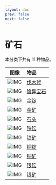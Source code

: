 ```yaml
---
layout: doc
prev: false
next: false
---
```


# 矿石

本分类下共有 11 种物品。

| 图像 | 物品 |
| :-: | :-- |
| ![IMG](/wiki/item/axe.png) | [伐木斧](axe) |
| ![IMG](/wiki/item/evil_gem.png) | [诡异宝石](evil-gem) |
| ![IMG](/wiki/item/ingot_gold.png) | [金锭](ingot-gold) |
| ![IMG](/wiki/item/ore_gold.png) | [金矿](ore-gold) |
| ![IMG](/wiki/item/stone.png) | [石头](stone) |
| ![IMG](/wiki/item/ingot_iron.png) | [铁锭](ingot-iron) |
| ![IMG](/wiki/item/ore_iron.png) | [铁矿](ore-iron) |
| ![IMG](/wiki/item/ingot_copper.png) | [铜锭](ingot-copper) |
| ![IMG](/wiki/item/ore_copper.png) | [铜矿](ore-copper) |
| ![IMG](/wiki/item/ingot_silver.png) | [银锭](ingot-silver) |
| ![IMG](/wiki/item/ore_silver.png) | [银矿](ore-silver) |

<style scoped>
  td img { max-width: 64px; max-height: 64px; }
</style>
